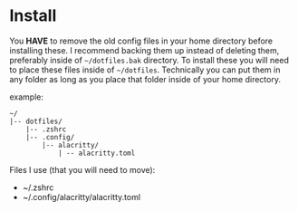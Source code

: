 # Install

You __HAVE__ to remove the old config files in your home directory before installing these. I recommend backing them up instead of deleting them, preferably inside of `~/dotfiles.bak` directory.
To install these you will need to place these files inside of `~/dotfiles`. Technically you can put them in any folder as long as you place that folder inside of your home directory.

example:
```
~/
|-- dotfiles/
    |-- .zshrc
    |-- .config/
        |-- alacritty/
            | -- alacritty.toml
```

Files I use (that you will need to move):
 - ~/.zshrc
 - ~/.config/alacritty/alacritty.toml
